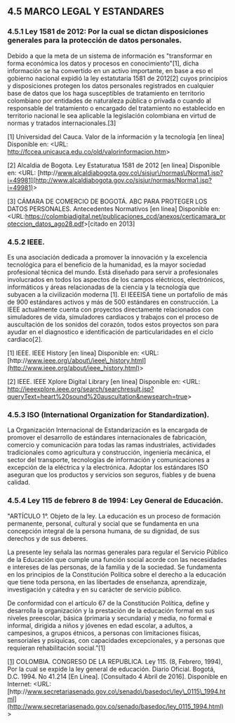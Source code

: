 ## 4.5 MARCO LEGAL Y ESTANDARES

### 4.5.1 Ley 1581 de 2012: Por la cual se dictan disposiciones generales para la protección de datos personales.

Debido a que la meta de un sistema de  información es "transformar en forma económica los datos y procesos en conocimiento"\[1\], dicha  información se ha convertido en un activo importante, en base a eso el gobierno nacional  expidió la ley estatutaria 1581 de 2012\[2\] cuyos principios y disposiciones protegen los datos personales registrados en cualquier base de datos que los haga susceptibles de tratamiento en territorio colombiano por entidades de naturaleza pública o privada o cuando al responsable del tratamiento o encargado del tratamiento no establecido en territorio nacional le sea aplicable la legislación colombiana en virtud de normas y tratados internacionales.\[3\]

\[1\] Universidad del Cauca. Valor de la información y la tecnología \[en línea\] Disponible en:  &lt;URL:  [http:\/\/fccea.unicauca.edu.co\/old\/valorinformacion.htm](http://fccea.unicauca.edu.co/old/valorinformacion.htm)&gt;

\[2\] Alcaldia de Bogota. Ley Estaturatua 1581 de 2012 \[en linea\] Disponible en: &lt;URL:  [http:\/\/www.alcaldiabogota.gov.co\/sisjur\/normas\/Norma1.jsp?i=49981](http://www.alcaldiabogota.gov.co/sisjur/normas/Norma1.jsp?i=49981)&gt;

\[3\] CÁMARA DE COMERCIO DE BOGOTÁ. ABC PARA PROTEGER LOS DATOS PERSONALES. Antecedentes Normativos \[en línea\] Disponible en: &lt;URL:[https:\/\/colombiadigital.net\/publicaciones\_ccd\/anexos\/certicamara\_proteccion\_datos\_ago28.pdf](https://colombiadigital.net/publicaciones_ccd/anexos/certicamara_proteccion_datos_ago28.pdf)&gt;\[citado en 2013\]

### 4.5.2  IEEE.

Es una asociación dedicada a promover la innovación y la excelencia tecnológica para el beneficio de la humanidad, es la mayor sociedad profesional técnica del mundo. Está diseñado para servir a profesionales involucrados en todos los aspectos de los campos eléctricos, electrónicos, informáticos y áreas relacionadas de la ciencia y la tecnología que subyacen a la civilización moderna \[1\]. El IEEEISA tiene un portafolio de más de 900 estándares activos y más de 500 estándares en construcción. La IEEE actualmente cuenta con proyectos directamente relacionados con simuladores de vida, simuladores cardiacos y trabajos con el proceso de auscultación de los sonidos del corazón, todos estos proyectos son para ayudar en el diagnostico e identificación de particularidades en el ciclo cardiaco\[2\].

\[1\] IEEE. IEEE History \[en línea\] Disponible en: &lt;URL: [http:\/\/www.ieee.org\/about\/ieee\_history.html](http://www.ieee.org/about/ieee_history.html)&gt;

\[2\] IEEE. IEEE Xplore Digital Library \[en línea\] Disponible en: &lt;URL: [http:\/\/ieeexplore.ieee.org\/search\/searchresult.jsp?queryText=heart%20sound%20auscultation&newsearch=true](http://ieeexplore.ieee.org/search/searchresult.jsp?queryText=heart%20sound%20auscultation&newsearch=true)&gt;

### 4.5.3 ISO \(International Organization for Standardization\).

La Organización Internacional de Estandarización es la encargada de promover el desarrollo de estándares internacionales de fabricación, comercio y comunicación para todas las ramas industriales, actividades tradicionales como agricultura y construcción, ingeniería mecánica, el sector del transporte, tecnologías de información y comunicaciones a excepción de la eléctrica y la electrónica. Adoptar los estándares ISO aseguran que los productos y servicios son seguros, fiables y de buena calidad.

### 4.5.4   Ley 115 de febrero 8 de 1994: Ley General de Educación.

"ARTÍCULO 1°. Objeto de la ley. La educación es un proceso de formación permanente, personal, cultural y social que se fundamenta en una concepción integral de la persona humana, de su dignidad, de sus derechos y de sus deberes.

La presente ley señala las normas generales para regular el Servicio Público de la Educación que cumple una función social acorde con las necesidades e intereses de las personas, de la familia y de la sociedad. Se fundamenta en los principios de la Constitución Política sobre el derecho a la educación que tiene toda persona, en las libertades de enseñanza, aprendizaje, investigación y cátedra y en su carácter de servicio público.

De conformidad con el artículo 67 de la Constitución Política, define y desarrolla la organización y la prestación de la educación formal en sus niveles preescolar, básica \(primaria y secundaria\) y media, no formal e informal, dirigida a niños y jóvenes en edad escolar, a adultos, a campesinos, a grupos étnicos, a personas con limitaciones físicas, sensoriales y psíquicas, con capacidades excepcionales, y a personas que requieran rehabilitación social.”\[1\]

[\[1\]](#_ftnref1) COLOMBIA. CONGRESO DE LA REPUBLICA. Ley 115. \(8, Febrero, 1994\), Por la cual se expide la ley general de educación. Diario Oficial. Bogotá, D.C. 1994. No 41.214 \[En Línea\]. \[Consultado 4 Abril de 2016\]. Disponible en Internet: &lt;URL: [http:\/\/www.secretariasenado.gov.co\/senado\/basedoc\/ley\_0115\_1994.html](http://www.secretariasenado.gov.co/senado/basedoc/ley_0115_1994.html) &gt;

